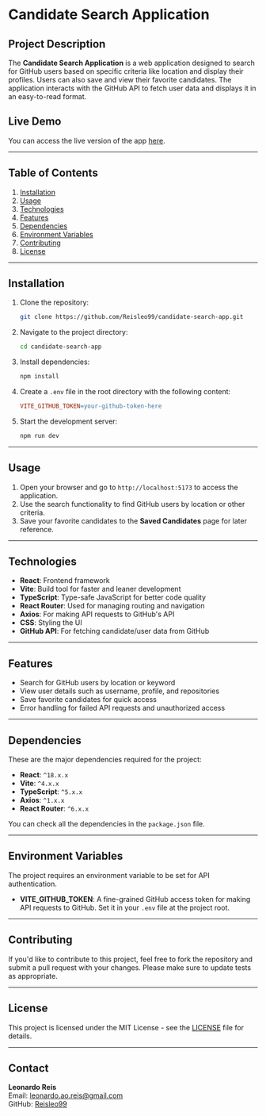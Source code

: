 # **Candidate Search Application**

## **Project Description**
The **Candidate Search Application** is a web application designed to search for GitHub users based on specific criteria like location and display their profiles. Users can also save and view their favorite candidates. The application interacts with the GitHub API to fetch user data and displays it in an easy-to-read format.

## **Live Demo**
You can access the live version of the app [here](https://leoreis.netlify.app/).

---

## **Table of Contents**

1. [Installation](#installation)
2. [Usage](#usage)
3. [Technologies](#technologies)
4. [Features](#features)
5. [Dependencies](#dependencies)
6. [Environment Variables](#environment-variables)
7. [Contributing](#contributing)
8. [License](#license)

---

## **Installation**

1. Clone the repository:
    ```bash
    git clone https://github.com/Reisleo99/candidate-search-app.git
    ```

2. Navigate to the project directory:
    ```bash
    cd candidate-search-app
    ```

3. Install dependencies:
    ```bash
    npm install
    ```

4. Create a `.env` file in the root directory with the following content:
    ```makefile
    VITE_GITHUB_TOKEN=your-github-token-here
    ```

5. Start the development server:
    ```bash
    npm run dev
    ```

---

## **Usage**

1. Open your browser and go to `http://localhost:5173` to access the application.
2. Use the search functionality to find GitHub users by location or other criteria.
3. Save your favorite candidates to the **Saved Candidates** page for later reference.

---

## **Technologies**

- **React**: Frontend framework
- **Vite**: Build tool for faster and leaner development
- **TypeScript**: Type-safe JavaScript for better code quality
- **React Router**: Used for managing routing and navigation
- **Axios**: For making API requests to GitHub's API
- **CSS**: Styling the UI
- **GitHub API**: For fetching candidate/user data from GitHub

---

## **Features**

- Search for GitHub users by location or keyword
- View user details such as username, profile, and repositories
- Save favorite candidates for quick access
- Error handling for failed API requests and unauthorized access

---

## **Dependencies**

These are the major dependencies required for the project:

- **React**: `^18.x.x`
- **Vite**: `^4.x.x`
- **TypeScript**: `^5.x.x`
- **Axios**: `^1.x.x`
- **React Router**: `^6.x.x`

You can check all the dependencies in the `package.json` file.

---

## **Environment Variables**

The project requires an environment variable to be set for API authentication.

- **VITE_GITHUB_TOKEN**: A fine-grained GitHub access token for making API requests to GitHub. Set it in your `.env` file at the project root.

---

## **Contributing**

If you'd like to contribute to this project, feel free to fork the repository and submit a pull request with your changes. Please make sure to update tests as appropriate.

---

## **License**

This project is licensed under the MIT License - see the [LICENSE](LICENSE) file for details.

---

## **Contact**

**Leonardo Reis**  
Email: [leonardo.ao.reis@gmail.com](mailto:leonardo.ao.reis@gmail.com)  
GitHub: [Reisleo99](https://github.com/Reisleo99)

